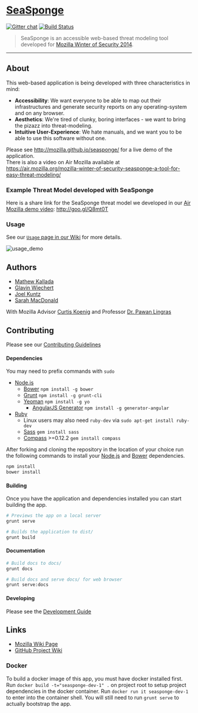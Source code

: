 [SeaSponge](https://github.com/mozilla/seasponge)
=========

[![Gitter chat](https://badges.gitter.im/mozilla/seasponge.png)](https://gitter.im/mozilla/seasponge)
[![Build Status](https://travis-ci.org/mozilla/seasponge.svg)](https://travis-ci.org/mozilla/seasponge)

> SeaSponge is an accessible web-based threat modeling tool developed for [Mozilla Winter of Security 2014](https://wiki.mozilla.org/Security/Automation/WinterOfSecurity2014).

-----

## About

This web-based application is being developed with three characteristics in mind:

- **Accessibility**: We want everyone to be able to map out their infrastructures and generate security reports on any operating-system and on any browser.
- **Aesthetics**: We're tired of clunky, boring interfaces - we want to bring the pizazz into threat-modeling.
- **Intuitive User-Experience**: We hate manuals, and we want you to be able to use this software without one.

Please see http://mozilla.github.io/seasponge/ for a live demo of the application.  
There is also a video on Air Mozilla available at https://air.mozilla.org/mozilla-winter-of-security-seasponge-a-tool-for-easy-threat-modeling/

### Example Threat Model developed with SeaSponge

Here is a share link for the SeaSponge threat model we developed in our [Air Mozilla demo video](https://air.mozilla.org/mozilla-winter-of-security-seasponge-a-tool-for-easy-threat-modeling/): http://goo.gl/Q8mt0T

### Usage

See our [`Usage` page in our Wiki](https://github.com/mozilla/seasponge/wiki/Usage) for more details.

![usage_demo](https://cloud.githubusercontent.com/assets/5893112/6827282/55cf9060-d2e5-11e4-802f-7663719ee873.gif)

## Authors

- [Mathew Kallada](https://github.com/kallada)
- [Glavin Wiechert](https://github.com/Glavin001)
- [Joel Kuntz](https://github.com/Frozenfire92)
- [Sarah MacDonald](https://github.com/rainbee2214)

With Mozilla Advisor [Curtis Koenig](https://mozillians.org/en-US/u/curtisk/)
and Professor [Dr. Pawan Lingras](http://cs.stmarys.ca/~pawan/)

## Contributing

Please see our [Contributing Guidelines](CONTRIBUTING.md)


#### Dependencies

You may need to prefix commands with `sudo`

- [Node.js](http://nodejs.org/)
  - [Bower](http://bower.io/) `npm install -g bower`
  - [Grunt](http://gruntjs.com/) `npm install -g grunt-cli`
  - [Yeoman](http://yeoman.io/) `npm install -g yo`
    - [AngularJS Generator](https://github.com/yeoman/generator-angular) `npm install -g generator-angular`
- [Ruby](https://www.ruby-lang.org/en/installation/)
  - Linux users may also need `ruby-dev` via `sudo apt-get install ruby-dev`
  - [Sass](http://sass-lang.com/install) `gem install sass`
  - [Compass](http://compass-style.org/install/) >=0.12.2 `gem install compass`

After forking and cloning the repository in the location of your choice run the following commands to install your [Node.js](http://nodejs.org/) and [Bower](http://bower.io/) dependencies.

```bash
npm install
bower install
```

#### Building

Once you have the application and dependencies installed you can start building the app.

```bash
# Previews the app on a local server
grunt serve

# Builds the application to dist/
grunt build
```

#### Documentation

```bash
# Build docs to docs/
grunt docs

# Build docs and serve docs/ for web browser
grunt serve:docs
```

#### Developing

Please see the [Development Guide](DEVGUIDE.md)

## Links

- [Mozilla Wiki Page](https://wiki.mozilla.org/Security/Mentorships/MWoS/2014/online_threat_modeling_tool)
- [GitHub Project Wiki](https://github.com/mozilla/seasponge/wiki)


### Docker

To build a docker image of this app, you must have docker installed first.
Run `docker build -t="seasponge-dev-1" .` on project root to setup project dependencies in the docker container.
Run `docker run it seasponge-dev-1` to enter into the container shell. You will still need to run `grunt serve` to actually bootstrap the app.
